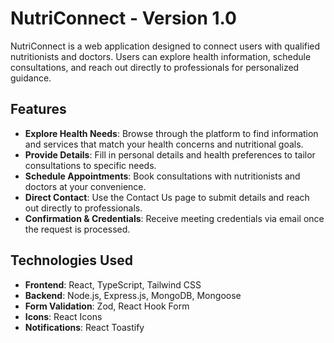# NutriConnect - Version 1.0

NutriConnect is a web application designed to connect users with qualified nutritionists and doctors. Users can explore health information, schedule consultations, and reach out directly to professionals for personalized guidance.

## Features

- **Explore Health Needs**: Browse through the platform to find information and services that match your health concerns and nutritional goals.
- **Provide Details**: Fill in personal details and health preferences to tailor consultations to specific needs.
- **Schedule Appointments**: Book consultations with nutritionists and doctors at your convenience.
- **Direct Contact**: Use the Contact Us page to submit details and reach out directly to professionals.
- **Confirmation & Credentials**: Receive meeting credentials via email once the request is processed.

## Technologies Used

- **Frontend**: React, TypeScript, Tailwind CSS
- **Backend**: Node.js, Express.js, MongoDB, Mongoose
- **Form Validation**: Zod, React Hook Form
- **Icons**: React Icons
- **Notifications**: React Toastify